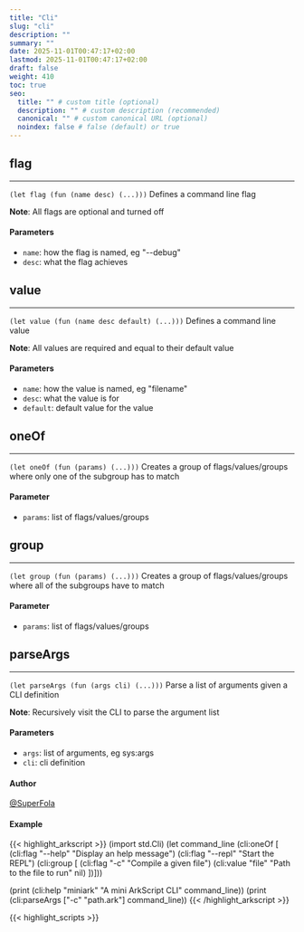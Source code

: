 ```yaml
---
title: "Cli"
slug: "cli"
description: ""
summary: ""
date: 2025-11-01T00:47:17+02:00
lastmod: 2025-11-01T00:47:17+02:00
draft: false
weight: 410
toc: true
seo:
  title: "" # custom title (optional)
  description: "" # custom description (recommended)
  canonical: "" # custom canonical URL (optional)
  noindex: false # false (default) or true
---
```


## flag

---
`(let flag (fun (name desc) (...)))`
Defines a command line flag

**Note**: All flags are optional and turned off
#### Parameters
- `name`: how the flag is named, eg "--debug"
- `desc`: what the flag achieves



## value

---
`(let value (fun (name desc default) (...)))`
Defines a command line value

**Note**: All values are required and equal to their default value
#### Parameters
- `name`: how the value is named, eg "filename"
- `desc`: what the value is for
- `default`: default value for the value



## oneOf

---
`(let oneOf (fun (params) (...)))`
Creates a group of flags/values/groups where only one of the subgroup has to match

#### Parameter
- `params`: list of flags/values/groups



## group

---
`(let group (fun (params) (...)))`
Creates a group of flags/values/groups where all of the subgroups have to match

#### Parameter
- `params`: list of flags/values/groups



## parseArgs

---
`(let parseArgs (fun (args cli) (...)))`
Parse a list of arguments given a CLI definition

**Note**: Recursively visit the CLI to parse the argument list
#### Parameters
- `args`: list of arguments, eg sys:args
- `cli`: cli definition

#### Author
[@SuperFola](https://github.com/SuperFola)

#### Example
{{< highlight_arkscript >}}
(import std.Cli)
(let command_line
  (cli:oneOf [
    (cli:flag "--help" "Display an help message")
    (cli:flag "--repl" "Start the REPL")
    (cli:group [
      (cli:flag "-c" "Compile a given file")
      (cli:value "file" "Path to the file to run" nil) ])]))

(print (cli:help "miniark" "A mini ArkScript CLI" command_line))
(print (cli:parseArgs ["-c" "path.ark"] command_line))
{{< /highlight_arkscript >}}



{{< highlight_scripts >}}
